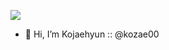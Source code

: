 <a href="버튼을 눌렀을 때 이동할 링크" target="_blank"><img src="https://img.shields.io/badge/Instargram-E4405F?style=flat-square&logo=Instargram&logoColor=white"/></a>
- 👋 Hi, I’m Kojaehyun :: @kozae00
